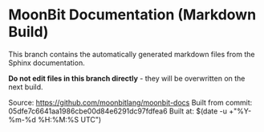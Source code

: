 # MoonBit Documentation (Markdown Build)

This branch contains the automatically generated markdown files from the Sphinx documentation.

**Do not edit files in this branch directly** - they will be overwritten on the next build.

Source: https://github.com/moonbitlang/moonbit-docs
Built from commit: 05dfe7c6641aa1986cbe00d84e6291dc97fdfea6
Built at: $(date -u +"%Y-%m-%d %H:%M:%S UTC")
